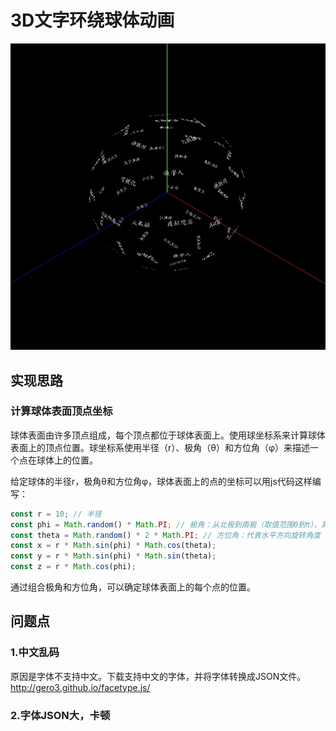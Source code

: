 # 3D文字环绕球体动画

![预览](./preview.png)
## 实现思路
### 计算球体表面顶点坐标
球体表面由许多顶点组成，每个顶点都位于球体表面上。使用球坐标系来计算球体表面上的顶点位置。球坐标系使用半径（r）、极角（θ）和方位角（φ）来描述一个点在球体上的位置。

给定球体的半径r，极角θ和方位角φ，球体表面上的点的坐标可以用js代码这样编写：
```js
const r = 10; // 半径
const phi = Math.random() * Math.PI; // 极角：从北极到南极（取值范围0到π），其中0代表北极，π代表南极
const theta = Math.random() * 2 * Math.PI; // 方位角：代表水平方向旋转角度
const x = r * Math.sin(phi) * Math.cos(theta);
const y = r * Math.sin(phi) * Math.sin(theta);
const z = r * Math.cos(phi);
```
通过组合极角和方位角，可以确定球体表面上的每个点的位置。


## 问题点
### 1.中文乱码
原因是字体不支持中文。下载支持中文的字体，并将字体转换成JSON文件。
http://gero3.github.io/facetype.js/

### 2.字体JSON大，卡顿
